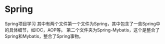 # Spring
Spring项目学习
其中有两个文件第一个文件为Spring，其中包含了一些Spring中的具体细节，如IOC，AOP等。
第二个文件夹为Spring-Mybatis，这个是整合了Spring和Mybatis，整合了Spring事物。
